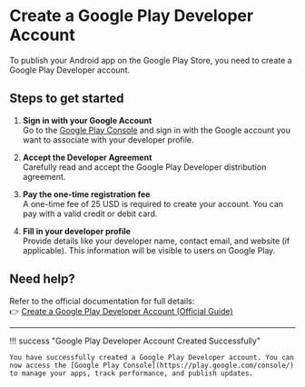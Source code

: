 # Create a Google Play Developer Account

To publish your Android app on the Google Play Store, you need to create a Google Play Developer account.

## Steps to get started

1. **Sign in with your Google Account**  
   Go to the [Google Play Console](https://play.google.com/console/) and sign in with the Google account you want to associate with your developer profile.

2. **Accept the Developer Agreement**  
   Carefully read and accept the Google Play Developer distribution agreement.

3. **Pay the one-time registration fee**  
   A one-time fee of 25 USD is required to create your account. You can pay with a valid credit or debit card.

4. **Fill in your developer profile**  
   Provide details like your developer name, contact email, and website (if applicable). This information will be visible to users on Google Play.

## Need help?

Refer to the official documentation for full details:  
👉 [Create a Google Play Developer Account (Official Guide)](https://support.google.com/googleplay/android-developer/answer/6112435)

---

!!! success "Google Play Developer Account Created Successfully"

    You have successfully created a Google Play Developer account. You can now access the [Google Play Console](https://play.google.com/console/) to manage your apps, track performance, and publish updates.

